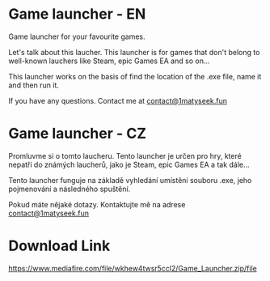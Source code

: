 # Game launcher - EN

Game launcher for your favourite games.

Let's talk about this laucher. This launcher is for games that don't belong to well-known lauchers like Steam, epic Games EA and so on...

This launcher works on the basis of find the location of the .exe file, name it and then run it.

If you have any questions. Contact me at contact@1matyseek.fun


# Game launcher - CZ

Promluvme si o tomto laucheru. Tento launcher je určen pro hry, které nepatří do známých laucherů, jako je Steam, epic Games EA a tak dále...

Tento launcher funguje na základě vyhledání umístění souboru .exe, jeho pojmenování a následného spuštění.

Pokud máte nějaké dotazy. Kontaktujte mě na adrese contact@1matyseek.fun


# Download Link 

https://www.mediafire.com/file/wkhew4twsr5ccl2/Game_Launcher.zip/file
